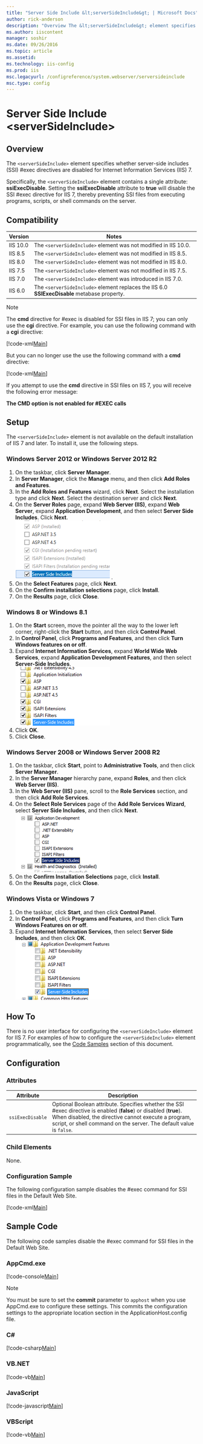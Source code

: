 ```yaml
---
title: "Server Side Include &lt;serverSideInclude&gt; | Microsoft Docs"
author: rick-anderson
description: "Overview The &lt;serverSideInclude&gt; element specifies whether server-side includes (SSI) #exec directives are disabled for Internet Information Services (..."
ms.author: iiscontent
manager: soshir
ms.date: 09/26/2016
ms.topic: article
ms.assetid: 
ms.technology: iis-config
ms.prod: iis
msc.legacyurl: /configreference/system.webserver/serversideinclude
msc.type: config
---
```

Server Side Include &lt;serverSideInclude&gt;
====================
<a id="001"></a>
## Overview

The `<serverSideInclude>` element specifies whether server-side includes (SSI) #exec directives are disabled for Internet Information Services (IIS) 7.

Specifically, the `<serverSideInclude>` element contains a single attribute: **ssiExecDisable**. Setting the **ssiExecDisable** attribute to **true** will disable the SSI #exec directive for IIS 7, thereby preventing SSI files from executing programs, scripts, or shell commands on the server.

<a id="002"></a>
## Compatibility

| Version | Notes |
| --- | --- |
| IIS 10.0 | The `<serverSideInclude>` element was not modified in IIS 10.0. |
| IIS 8.5 | The `<serverSideInclude>` element was not modified in IIS 8.5. |
| IIS 8.0 | The `<serverSideInclude>` element was not modified in IIS 8.0. |
| IIS 7.5 | The `<serverSideInclude>` element was not modified in IIS 7.5. |
| IIS 7.0 | The `<serverSideInclude>` element was introduced in IIS 7.0. |
| IIS 6.0 | The `<serverSideInclude>` element replaces the IIS 6.0 **SSIExecDisable** metabase property. |

> [!NOTE]
> The **cmd** directive for #exec is disabled for SSI files in IIS 7; you can only use the **cgi** directive. For example, you can use the following command with a **cgi** directive:

[!code-xml[Main](serverSideInclude/samples/sample1.xml)]

But you can no longer use the use the following command with a **cmd** directive:

[!code-xml[Main](serverSideInclude/samples/sample2.xml)]

If you attempt to use the **cmd** directive in SSI files on IIS 7, you will receive the following error message:

**The CMD option is not enabled for #EXEC calls**

<a id="003"></a>
## Setup

The `<serverSideInclude>` element is not available on the default installation of IIS 7 and later. To install it, use the following steps.

### Windows Server 2012 or Windows Server 2012 R2

1. On the taskbar, click **Server Manager**.
2. In **Server Manager**, click the **Manage** menu, and then click **Add Roles and Features**.
3. In the **Add Roles and Features** wizard, click **Next**. Select the installation type and click **Next**. Select the destination server and click **Next**.
4. On the **Server Roles** page, expand **Web Server (IIS)**, expand **Web Server**, expand **Application Development**, and then select **Server Side Includes**. Click **Next**.  
    [![](serverSideInclude/_static/image2.png)](serverSideInclude/_static/image1.png) .
5. On the **Select Features** page, click **Next**.
6. On the **Confirm installation selections** page, click **Install**.
7. On the **Results** page, click **Close**.

### Windows 8 or Windows 8.1

1. On the **Start** screen, move the pointer all the way to the lower left corner, right-click the **Start** button, and then click **Control Panel**.
2. In **Control Panel**, click **Programs and Features**, and then click **Turn Windows features on or off**.
3. Expand **Internet Information Services**, expand **World Wide Web Services**, expand **Application Development Features**, and then select **Server-Side Includes**.  
    [![](serverSideInclude/_static/image4.png)](serverSideInclude/_static/image3.png)
4. Click **OK**.
5. Click **Close**.

### Windows Server 2008 or Windows Server 2008 R2

1. On the taskbar, click **Start**, point to **Administrative Tools**, and then click **Server Manager**.
2. In the **Server Manager** hierarchy pane, expand **Roles**, and then click **Web Server (IIS)**.
3. In the **Web Server (IIS)** pane, scroll to the **Role Services** section, and then click **Add Role Services**.
4. On the **Select Role Services** page of the **Add Role Services Wizard**, select **Server Side Includes**, and then click **Next**.  
    [![](serverSideInclude/_static/image6.png)](serverSideInclude/_static/image5.png)
5. On the **Confirm Installation Selections** page, click **Install**.
6. On the **Results** page, click **Close**.

### Windows Vista or Windows 7

1. On the taskbar, click **Start**, and then click **Control Panel**.
2. In **Control Panel**, click **Programs and Features**, and then click **Turn Windows Features on or off**.
3. Expand **Internet Information Services**, then select **Server Side Includes**, and then click **OK**.  
    [![](serverSideInclude/_static/image8.png)](serverSideInclude/_static/image7.png)

<a id="004"></a>
## How To

There is no user interface for configuring the `<serverSideInclude>` element for IIS 7. For examples of how to configure the `<serverSideInclude>` element programmatically, see the [Code Samples](#006) section of this document.

<a id="005"></a>
## Configuration

### Attributes

| Attribute | Description |
| --- | --- |
| `ssiExecDisable` | Optional Boolean attribute. Specifies whether the SSI #exec directive is enabled (**false**) or disabled (**true**). When disabled, the directive cannot execute a program, script, or shell command on the server. The default value is `false`. |

### Child Elements

None.

### Configuration Sample

The following configuration sample disables the #exec command for SSI files in the Default Web Site.

[!code-xml[Main](serverSideInclude/samples/sample3.xml)]

<a id="006"></a>
## Sample Code

The following code samples disable the #exec command for SSI files in the Default Web Site.

### AppCmd.exe

[!code-console[Main](serverSideInclude/samples/sample4.cmd)]

> [!NOTE]
> You must be sure to set the **commit** parameter to `apphost` when you use AppCmd.exe to configure these settings. This commits the configuration settings to the appropriate location section in the ApplicationHost.config file.

### C#

[!code-csharp[Main](serverSideInclude/samples/sample5.cs)]

### VB.NET

[!code-vb[Main](serverSideInclude/samples/sample6.vb)]

### JavaScript

[!code-javascript[Main](serverSideInclude/samples/sample7.js)]

### VBScript

[!code-vb[Main](serverSideInclude/samples/sample8.vb)]